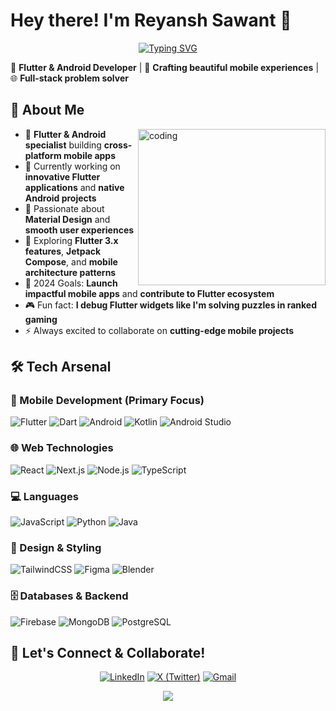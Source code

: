 # Hey there! I'm Reyansh Sawant 👋

<div align="center">
  
[![Typing SVG](https://readme-typing-svg.herokuapp.com?font=Fira+Code&pause=1000&color=36BCF7FF&width=500&lines=Flutter+Developer;Android+App+Developer;Full-Stack+Developer;Mobile-First+Engineer)](https://git.io/typing-svg)

</div>

📱 **Flutter & Android Developer** | 🚀 **Crafting beautiful mobile experiences** | 🌐 **Full-stack problem solver**

## 💫 About Me

<img align="right" width="300" height = "250" src="https://media0.giphy.com/media/v1.Y2lkPTc5MGI3NjExOTc1OHdqejdzdTlwOHA2dnM1dnRkdXl6OHM5a3o5MHdldmx3M3U0YSZlcD12MV9pbnRlcm5hbF9naWZfYnlfaWQmY3Q9Zw/8m7nAJTYvzNUh54HQm/giphy.gif" alt="coding"/>

- 📱 **Flutter & Android specialist** building **cross-platform mobile apps**
- 🔭 Currently working on **innovative Flutter applications** and **native Android projects**
- 🚀 Passionate about **Material Design** and **smooth user experiences**
- 🌱 Exploring **Flutter 3.x features**, **Jetpack Compose**, and **mobile architecture patterns**
- 🎯 2024 Goals: **Launch impactful mobile apps** and **contribute to Flutter ecosystem**
- 🎮 Fun fact: **I debug Flutter widgets like I'm solving puzzles in ranked gaming**
- ⚡ Always excited to collaborate on **cutting-edge mobile projects**

## 🛠️ Tech Arsenal

### 📱 Mobile Development (Primary Focus)
![Flutter](https://img.shields.io/badge/Flutter-02569B?style=for-the-badge&logo=flutter&logoColor=white)
![Dart](https://img.shields.io/badge/Dart-0175C2?style=for-the-badge&logo=dart&logoColor=white)
![Android](https://img.shields.io/badge/Android-3DDC84?style=for-the-badge&logo=android&logoColor=white)
![Kotlin](https://img.shields.io/badge/Kotlin-0095D5?style=for-the-badge&logo=kotlin&logoColor=white)
![Android Studio](https://img.shields.io/badge/Android%20Studio-3DDC84?style=for-the-badge&logo=android-studio&logoColor=white)

### 🌐 Web Technologies
![React](https://img.shields.io/badge/React-20232A?style=for-the-badge&logo=react&logoColor=61DAFB)
![Next.js](https://img.shields.io/badge/Next.js-000000?style=for-the-badge&logo=next.js&logoColor=white)
![Node.js](https://img.shields.io/badge/Node.js-026e00?style=for-the-badge&logo=node.js&logoColor=white)
![TypeScript](https://img.shields.io/badge/TypeScript-007ACC?style=for-the-badge&logo=typescript&logoColor=white)

### 💻 Languages
![JavaScript](https://img.shields.io/badge/JavaScript-F7DF1E?style=for-the-badge&logo=javascript&logoColor=black)
![Python](https://img.shields.io/badge/Python-3776AB?style=for-the-badge&logo=python&logoColor=white)
![Java](https://img.shields.io/badge/Java-007396?style=for-the-badge&logo=openjdk&logoColor=white)

### 🎨 Design & Styling
![TailwindCSS](https://img.shields.io/badge/TailwindCSS-38B2AC?style=for-the-badge&logo=tailwind-css&logoColor=white)
![Figma](https://img.shields.io/badge/Figma-F24E1E?style=for-the-badge&logo=figma&logoColor=white)
![Blender](https://img.shields.io/badge/Blender-F5792A?style=for-the-badge&logo=blender&logoColor=white)

### 🗄️ Databases & Backend
![Firebase](https://img.shields.io/badge/Firebase-FFCA28?style=for-the-badge&logo=firebase&logoColor=black)
![MongoDB](https://img.shields.io/badge/MongoDB-4EA94B?style=for-the-badge&logo=mongodb&logoColor=white)
![PostgreSQL](https://img.shields.io/badge/PostgreSQL-316192?style=for-the-badge&logo=postgresql&logoColor=white)

## 🤝 Let's Connect & Collaborate!

<div align="center">

[![LinkedIn](https://img.shields.io/badge/LinkedIn-0077B5?style=for-the-badge&logo=linkedin&logoColor=white)](https://www.linkedin.com/in/reyansh2k04/)
[![X (Twitter)](https://img.shields.io/badge/X-000000?style=for-the-badge&logo=x&logoColor=white)](https://x.com/The_Ashen_01)
[![Gmail](https://img.shields.io/badge/Gmail-D14836?style=for-the-badge&logo=gmail&logoColor=white)](mailto:sawantreyansh2004@gmail.com)

</div>

<div align="center">
  <img src="https://capsule-render.vercel.app/api?type=waving&color=gradient&height=100&section=footer"/>
</div>
